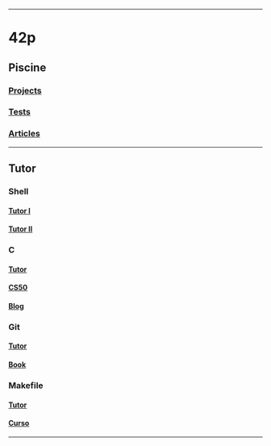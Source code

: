 
<!-- GERAR VISUALIZADOR EM REALTIME: :CocCommand markmap.watch -->
<!-- CRIAR ARQUIVO ROADMAP: :CocCommand markmap.create -->

<!-- Configuração para fundo do .html em preto: -->
  <!-- background-color: #212529; -->
  <!-- color: #899095; -->
___

# 42p

## Piscine 
### [Projects](https://github.com/faleite/42Piscine/tree/main/Notes/Projects)
### [Tests](https://github.com/faleite/42Piscine/tree/main/Notes/Main)
### [Articles](https://github.com/faleite/42Piscine/tree/main/Notes/Notes)
___

## Tutor
### Shell
#### [Tutor I](https://github.com/faleite/tutors/blob/main/shell_I.md)
#### [Tutor II](https://github.com/faleite/tutors/blob/main/shell_II.md)

### C
#### [Tutor](https://github.com/faleite/cs50/blob/main/C.md)
#### [CS50](https://github.com/faleite/cs50)
#### [Blog](https://codeforwin.org/c-programming)

### Git
#### [Tutor](https://github.com/faleite/tutors/blob/main/git.md)
#### [Book](https://git-scm.com/book/pt-br/v2)

### Makefile
#### [Tutor](https://github.com/faleite/cs50/blob/main/Makefile.md)
#### [Curso](https://youtube.com/playlist?list=PLLCFxfe9wkl-tCZvSCbzQGcNv9nSN5ZAP)
___